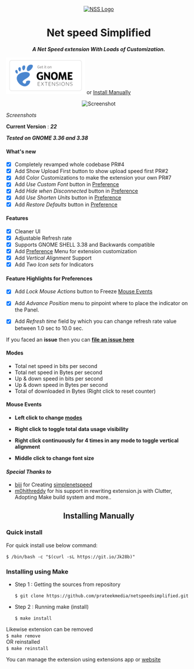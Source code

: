 <p align="center"><a href="https://extensions.gnome.org/extension/3724/net-speed-simplified/"><img src="https://raw.githubusercontent.com/prateekmedia/netspeedsimplified/main/images/icon.png" height=80px alt="NSS Logo"/></a></p>
<h1 align="center">Net speed Simplified</h1>
<p align="center"><i><b>A Net Speed extension With Loads of Customization.</b></i></p>

[<img src="https://raw.githubusercontent.com/andyholmes/gnome-shell-extensions-badge/master/get-it-on-ego.svg?sanitize=true" height="100" alt="Get it on GNOME Extensions">](https://extensions.gnome.org/extension/3724/net-speed-simplified/) or [Install Manually](#installing-manually)

<p align="center"><img src='https://raw.githubusercontent.com/prateekmedia/netspeedsimplified/main/images/screenshoot.png' width="500px"  alt="Screenshot"/>

*Screenshots*</p>

**Current Version** : ***22***

***Tested on GNOME 3.36 and 3.38***

#### What's new
- [x] Completely revamped whole codebase PR#4
- [x] Add Show Upload First button to show upload speed first PR#2
- [x] Add Color Customizations to make the extension your own PR#7
- [x] Add *Use Custom Font* button in [Preference](#Feature-Highlights-for-Preferences)
- [x] Add *Hide when Disconnected* button in [Preference](#Feature-Highlights-for-Preferences)
- [x] Add *Use Shorten Units* button in [Preference](#Feature-Highlights-for-Preferences)
- [x] Add *Restore Defaults* button in [Preference](#Feature-Highlights-for-Preferences)

#### Features
- [x] Cleaner UI
- [x] Adjustable Refresh rate
- [x] Supports GNOME SHELL 3.38 and Backwards compatible
- [x] Add [Preference](#Feature-Highlights-for-Preferences) Menu for extension customization
- [x] Add *Vertical Alignment* Support
- [x] Add *Two Icon sets* for Indicators

#### Feature Highlights for Preferences
- [x] Add *Lock Mouse Actions* button to Freeze [Mouse Events](#mouse-events)
- [x] Add *Advance Position* menu to pinpoint where to place the indicator on the Panel.
- [x] Add *Refresh time* field by which you can change refresh rate value between 1.0 sec to 10.0 sec.


If you faced an **issue** then you can **[file an issue here](https://github.com/prateekmedia/netspeedsimplified/issues)**
 
#### Modes
- Total net speed in bits per second
- Total net speed in Bytes per second
- Up & down speed in bits per second
- Up & down speed in Bytes per second
- Total of downloaded in Bytes (Right click to reset counter)

#### Mouse Events
- **Left click to change [modes](#modes)**

- **Right click to toggle total data usage visibility** 

- **Right click continuously for 4 times in any mode to toggle vertical alignment**  

- **Middle click to change font size**

#### *Special Thanks to*
- [biji](https://github.com/biji) for Creating [simplenetspeed](https://github.com/biji/simplenetspeed)
- [m0hithreddy](https://github.com/m0hithreddy) for his support in rewriting extension.js with Clutter, Adopting Make build system and more..

<h2 align="center">Installing Manually</h2>   
  
### Quick install
For quick install use below command:

    $ /bin/bash -c "$(curl -sL https://git.io/Jk28b)"


### Installing using Make
* Step 1 : Getting the sources from repository

      $ git clone https://github.com/prateekmedia/netspeedsimplified.git

* Step 2 : Running make (install)

      $ make install

Likewise extension can be removed  
```$ make remove```  
OR reinstalled  
```$ make reinstall```  


You can manage the extension using extensions app or [website](https://extensions.gnome.org/local)
